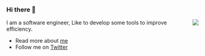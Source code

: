 ### Hi there 👋

<img align="right" src="https://github-readme-stats.vercel.app/api?username=yansenlei&show_icons=true&icon_color=0366d6&text_color=24292e&bg_color=ffffff&hide_title=true" />

I am a software engineer, Like to develop some tools to improve efficiency.

- Read more about [me](http://leiyansen.com)
- Follow me on [Twitter](https://twitter.com/yansen69837561)
